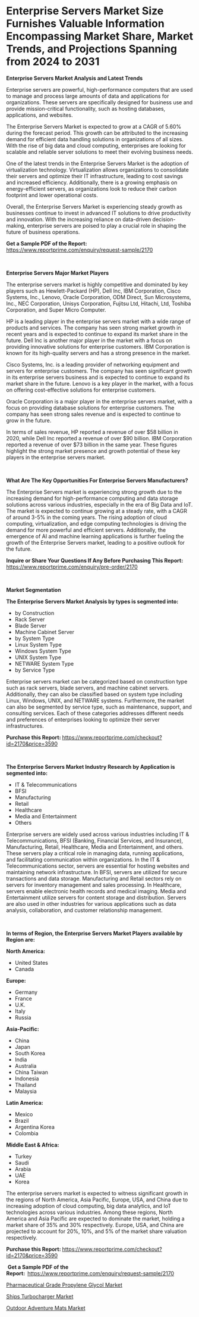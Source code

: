<p><h1>Enterprise Servers Market Size Furnishes Valuable Information Encompassing Market Share, Market Trends, and Projections Spanning from 2024 to 2031</h1></p><p><strong>Enterprise Servers Market Analysis and Latest Trends</strong></p>
<p><p>Enterprise servers are powerful, high-performance computers that are used to manage and process large amounts of data and applications for organizations. These servers are specifically designed for business use and provide mission-critical functionality, such as hosting databases, applications, and websites.</p><p>The Enterprise Servers Market is expected to grow at a CAGR of 5.60% during the forecast period. This growth can be attributed to the increasing demand for efficient data handling solutions in organizations of all sizes. With the rise of big data and cloud computing, enterprises are looking for scalable and reliable server solutions to meet their evolving business needs.</p><p>One of the latest trends in the Enterprise Servers Market is the adoption of virtualization technology. Virtualization allows organizations to consolidate their servers and optimize their IT infrastructure, leading to cost savings and increased efficiency. Additionally, there is a growing emphasis on energy-efficient servers, as organizations look to reduce their carbon footprint and lower operational costs.</p><p>Overall, the Enterprise Servers Market is experiencing steady growth as businesses continue to invest in advanced IT solutions to drive productivity and innovation. With the increasing reliance on data-driven decision-making, enterprise servers are poised to play a crucial role in shaping the future of business operations.</p></p>
<p><strong>Get a Sample PDF of the Report:&nbsp;</strong> <a href="https://www.reportprime.com/enquiry/request-sample/2170">https://www.reportprime.com/enquiry/request-sample/2170</a></p>
<p>&nbsp;</p>
<p><strong>Enterprise Servers Major Market Players</strong></p>
<p><p>The enterprise servers market is highly competitive and dominated by key players such as Hewlett-Packard (HP), Dell Inc, IBM Corporation, Cisco Systems, Inc., Lenovo, Oracle Corporation, ODM Direct, Sun Microsystems, Inc., NEC Corporation, Unisys Corporation, Fujitsu Ltd, Hitachi, Ltd, Toshiba Corporation, and Super Micro Computer.</p><p>HP is a leading player in the enterprise servers market with a wide range of products and services. The company has seen strong market growth in recent years and is expected to continue to expand its market share in the future. Dell Inc is another major player in the market with a focus on providing innovative solutions for enterprise customers. IBM Corporation is known for its high-quality servers and has a strong presence in the market.</p><p>Cisco Systems, Inc. is a leading provider of networking equipment and servers for enterprise customers. The company has seen significant growth in its enterprise servers business and is expected to continue to expand its market share in the future. Lenovo is a key player in the market, with a focus on offering cost-effective solutions for enterprise customers.</p><p>Oracle Corporation is a major player in the enterprise servers market, with a focus on providing database solutions for enterprise customers. The company has seen strong sales revenue and is expected to continue to grow in the future.</p><p>In terms of sales revenue, HP reported a revenue of over $58 billion in 2020, while Dell Inc reported a revenue of over $90 billion. IBM Corporation reported a revenue of over $73 billion in the same year. These figures highlight the strong market presence and growth potential of these key players in the enterprise servers market.</p></p>
<p>&nbsp;</p>
<p><strong>What Are The Key Opportunities For Enterprise Servers Manufacturers?</strong></p>
<p><p>The Enterprise Servers market is experiencing strong growth due to the increasing demand for high-performance computing and data storage solutions across various industries, especially in the era of Big Data and IoT. The market is expected to continue growing at a steady rate, with a CAGR of around 3-5% in the coming years. The rising adoption of cloud computing, virtualization, and edge computing technologies is driving the demand for more powerful and efficient servers. Additionally, the emergence of AI and machine learning applications is further fueling the growth of the Enterprise Servers market, leading to a positive outlook for the future.</p></p>
<p><strong>Inquire or Share Your Questions If Any Before Purchasing This Report:</strong> <a href="https://www.reportprime.com/enquiry/pre-order/2170">https://www.reportprime.com/enquiry/pre-order/2170</a></p>
<p>&nbsp;</p>
<p><strong>Market Segmentation</strong></p>
<p><strong>The Enterprise Servers Market Analysis by types is segmented into:</strong></p>
<p><ul><li>by Construction</li><li>Rack Server</li><li>Blade Server</li><li>Machine Cabinet Server</li><li>by System Type</li><li>Linux System Type</li><li>Windows System Type</li><li>UNIX System Type</li><li>NETWARE System Type</li><li>by Service Type</li></ul></p>
<p><p>Enterprise servers market can be categorized based on construction type such as rack servers, blade servers, and machine cabinet servers. Additionally, they can also be classified based on system type including Linux, Windows, UNIX, and NETWARE systems. Furthermore, the market can also be segmented by service type, such as maintenance, support, and consulting services. Each of these categories addresses different needs and preferences of enterprises looking to optimize their server infrastructures.</p></p>
<p><strong>Purchase this Report:&nbsp;</strong><a href="https://www.reportprime.com/checkout?id=2170&price=3590">https://www.reportprime.com/checkout?id=2170&price=3590</a></p>
<p>&nbsp;</p>
<p><strong>The Enterprise Servers Market Industry Research by Application is segmented into:</strong></p>
<p><ul><li>IT & Telecommunications</li><li>BFSI</li><li>Manufacturing</li><li>Retail</li><li>Healthcare</li><li>Media and Entertainment</li><li>Others</li></ul></p>
<p><p>Enterprise servers are widely used across various industries including IT & Telecommunications, BFSI (Banking, Financial Services, and Insurance), Manufacturing, Retail, Healthcare, Media and Entertainment, and others. These servers play a critical role in managing data, running applications, and facilitating communication within organizations. In the IT & Telecommunications sector, servers are essential for hosting websites and maintaining network infrastructure. In BFSI, servers are utilized for secure transactions and data storage. Manufacturing and Retail sectors rely on servers for inventory management and sales processing. In Healthcare, servers enable electronic health records and medical imaging. Media and Entertainment utilize servers for content storage and distribution. Servers are also used in other industries for various applications such as data analysis, collaboration, and customer relationship management.</p></p>
<p>&nbsp;</p>
<p><strong>In terms of Region, the Enterprise Servers Market Players available by Region are:</strong></p>
<p>
    <p> <strong> North America: </strong>
        <ul>
            <li>United States</li>
            <li>Canada</li>
        </ul>
        </p> 
    <p> <strong> Europe: </strong>
        <ul>
            <li>Germany</li>
            <li>France</li>
            <li>U.K.</li>
            <li>Italy</li>
            <li>Russia</li>
        </ul>
        </p> 
    <p> <strong> Asia-Pacific: </strong>
        <ul>
            <li>China</li>
            <li>Japan</li>
            <li>South Korea</li>
            <li>India</li>
            <li>Australia</li>
            <li>China Taiwan</li>
            <li>Indonesia</li>
            <li>Thailand</li>
            <li>Malaysia</li>
        </ul>
        </p> 
    <p> <strong> Latin America: </strong>
        <ul>
            <li>Mexico</li>
            <li>Brazil</li>
            <li>Argentina Korea</li>
            <li>Colombia</li>
        </ul>
        </p> 
    <p> <strong> Middle East & Africa: </strong>
        <ul>
            <li>Turkey</li>
            <li>Saudi</li>
            <li>Arabia</li>
            <li>UAE</li>
            <li>Korea</li>
        </ul>
    </p>
    </p>
<p><p>The enterprise servers market is expected to witness significant growth in the regions of North America, Asia Pacific, Europe, USA, and China due to increasing adoption of cloud computing, big data analytics, and IoT technologies across various industries. Among these regions, North America and Asia Pacific are expected to dominate the market, holding a market share of 35% and 30% respectively. Europe, USA, and China are projected to account for 20%, 10%, and 5% of the market share valuation respectively.</p></p>
<p><strong>Purchase this Report: </strong><a href="https://www.reportprime.com/checkout?id=2170&price=3590">https://www.reportprime.com/checkout?id=2170&price=3590</a></p>
<p>&nbsp;<strong>Get a Sample PDF of the Report:&nbsp;&nbsp;</strong><a href="https://www.reportprime.com/enquiry/request-sample/2170">https://www.reportprime.com/enquiry/request-sample/2170</a></p>
<p><strong></strong></p>
<p><p><a href="https://www.linkedin.com/pulse/pharmaceutical-grade-propylene-glycol-market-size-furnishes-valuable-5nc4f?trackingId=3KuzkuLYaPSSpFCjVaBdTg%3D%3D">Pharmaceutical Grade Propylene Glycol Market</a></p><p><a href="https://www.linkedin.com/pulse/ships-turbocharger-market-furnish-information-size-share-dynamics-lg76c?trackingId=PIZmLE5fe8CMHMpY6Zs%2B4A%3D%3D">Ships Turbocharger Market</a></p><p><a href="https://www.linkedin.com/pulse/outdoor-adventure-mats-market-research-report-key-successful-business-yuwof?trackingId=BSINEqEqimp6ZQM82ypkYw%3D%3D">Outdoor Adventure Mats Market</a></p></p>